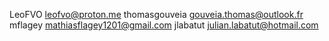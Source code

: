 LeoFVO <leofvo@proton.me>
thomasgouveia <gouveia.thomas@outlook.fr>
mflagey <mathiasflagey1201@gmail.com>
jlabatut <julian.labatut@hotmail.com>
